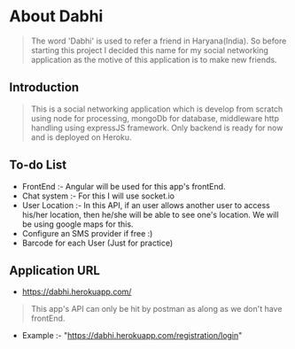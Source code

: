# About Dabhi
> The word 'Dabhi' is used to refer a friend in Haryana(India). So before starting this project I decided this name for my social networking application as the motive of this application is to make new friends. 

## Introduction

> This is a social networking application which is develop from scratch using node for processing, mongoDb for database, middleware http handling using expressJS framework. Only backend is ready for now and is deployed on Heroku. 

## To-do List

* FrontEnd :- Angular will be used for this app's frontEnd.   
* Chat system :- For this I will use socket.io
* User Location :- In this API, if an user allows another user to access his/her location, then he/she will be able to see one's location. We will be using google maps for this.
* Configure an SMS provider if free :)  
* Barcode for each User (Just for practice) 

## Application URL

* https://dabhi.herokuapp.com/

> This app's API can only be hit by postman as along as we don't have frontEnd.
* Example :- "https://dabhi.herokuapp.com/registration/login"